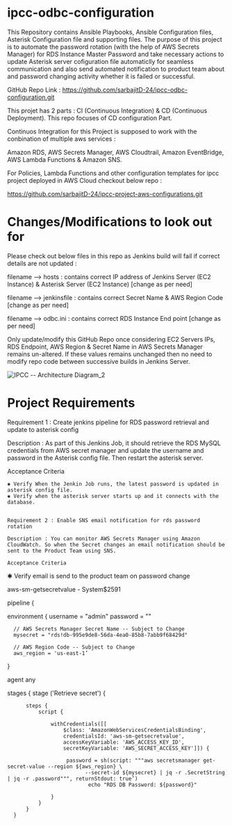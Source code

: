 ipcc-odbc-configuration
=======================

This Repository contains Ansible Playbooks, Ansible Configuration files, Asterisk Configuration file and supporting files.
The purpose of this project is to automate the password rotation (with the help of AWS Secrets Manager) for RDS Instance Master Password 
and take necessary actions to update Asterisk server cofiguration file automaticlly for seamless communication and also send automated 
notification to product team about and password changing activity whether it is failed or successful. 

GitHub Repo Link : https://github.com/sarbajitD-24/ipcc-odbc-configuration.git

This projet has 2 parts : CI (Continuous Integration) & CD (Continuous Deployment). This repo focuses of CD configuration Part.

Continuos Integration for this Project is supposed to work with the conbination of multiple aws services : 

Amazon RDS, AWS Secrets Manager, AWS Cloudtrail, Amazon EventBridge, AWS Lambda Functions & Amazon SNS.

For Policies, Lambda Functions and other configuration templates for ipcc project deployed in AWS Cloud checkout below repo : 

https://github.com/sarbajitD-24/ipcc-project-aws-configurations.git


Changes/Modifications to look out for
=====================================

Please check out below files in this repo as Jenkins build will fail if correct details are not updated :

filename --> hosts : contains correct IP address of Jenkins Server (EC2 Instance) & Asterisk Server (EC2 Instance) [change as per need]

filename --> jenkinsfile : contains correct Secret Name & AWS Region Code [change as per need]

filename --> odbc.ini : contains correct RDS Instance End point [change as per need]

Only update/modify this GitHub Repo once considering EC2 Servers IPs, RDS Endpoint, AWS Region & Secret Name in AWS Secrets Manager 
remains un-altered. If these values remains unchanged then no need to modify repo code between successive builds in Jenkins Server.

![IPCC -- Architecture Diagram_2](https://github.com/sarbajitD-24/ipcc-odbc-configuration/assets/65843678/8f031c9c-aa09-4116-a9ef-084978cc61bf)

Project Requirements
====================

Requirement 1 : Create jenkins pipeline for RDS password retrieval and update to asterisk config

Description : As part of this Jenkins Job, it should retrieve the RDS MySQL credentials from AWS secret manager and update the username and password in the Asterisk config file. Then restart the asterisk server.

Acceptance Criteria
~~~~~~~~~~~~~~~~~~~~
✱ Verify When the Jenkin Job runs, the latest password is updated in asterisk config file.
✱ Verify when the asterisk server starts up and it connects with the database.


Requirement 2 : Enable SNS email notification for rds password rotation

Description : You can monitor AWS Secrets Manager using Amazon CloudWatch. So when the Secret changes an email notification should be sent to the Product Team using SNS.

Acceptance Criteria
~~~~~~~~~~~~~~~~~~~~
✱ Verify email is send to the product team on password change




aws-sm-getsecretvalue - System$2591

pipeline {
  
  environment {
      username = "admin"
       password = ""
      
      // AWS Secrets Manager Secret Name -- Subject to Change 
      mysecret = "rds!db-995e9de8-56da-4ea0-85b8-7abb9f68429d"

      // AWS Region Code -- Subject to Change
      aws_region = 'us-east-1’
      
      
  }
  
  agent any
 
  stages {
	stage ('Retrieve secret') {

          steps {
              script {
                  
                  withCredentials([[
                      $class: 'AmazonWebServicesCredentialsBinding',
                      credentialsId: 'aws-sm-getsecretvalue',
                      accessKeyVariable: 'AWS_ACCESS_KEY_ID',
                      secretKeyVariable: 'AWS_SECRET_ACCESS_KEY']]) {
                          
                       password = sh(script: """aws secretsmanager get-secret-value --region ${aws_region} \
                         	 --secret-id ${mysecret} | jq -r .SecretString | jq -r .password""", returnStdout: true’)
                          	  echo "RDS DB Password: ${password}"
            
                  }
              }
          }
      }

